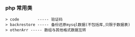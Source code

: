 ### php 常用类
	> code        ----- 验证码
	> backrestore ----- 备份还原mysql数据(不包括库,只限于数据表)
	> otherArr ----- 数组与其他格式数据互转
